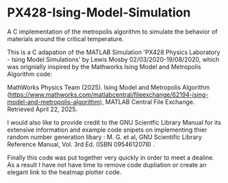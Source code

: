 # PX428-Ising-Model-Simulation
A C implementation of the metropolis algorithm to simulate the behavior of materials around the critical temperature.

This is a C adapation of the MATLAB Simulation 'PX428 Physics Laboratory - Ising Model Simulations' by Lewis Mosby 02/03/2020-19/08/2020, which was orignially inspired by the Mathworks Ising Model and Metropolis Algorithm code:

MathWorks Physics Team (2025). Ising Model and Metropolis Algorithm (https://www.mathworks.com/matlabcentral/fileexchange/62194-ising-model-and-metropolis-algorithm), MATLAB Central File Exchange. Retrieved April 22, 2025.

I would also like to provide credit to the GNU Scientfic Library Manual for its extensive information and example code snipets on implementing thier random number generation libary : 
M. G. et al, GNU Scientific Library Reference Manual, Vol. 3rd Ed. (ISBN 0954612078) .

Finally this code was put together very quickly in order to meet a dealine. As a result I have not have time to remove code dupliation or create an elegant link to the heatmap plotter code.

